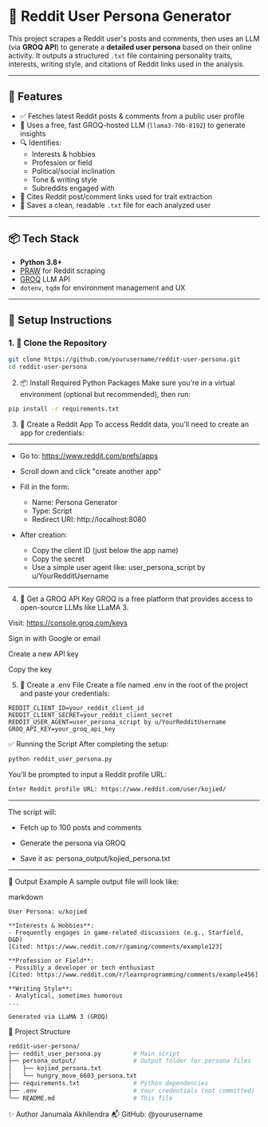 # 🧠 Reddit User Persona Generator

This project scrapes a Reddit user's posts and comments, then uses an LLM (via **GROQ API**) to generate a **detailed user persona** based on their online activity. It outputs a structured `.txt` file containing personality traits, interests, writing style, and citations of Reddit links used in the analysis.

---

## 🚀 Features

- ✅ Fetches latest Reddit posts & comments from a public user profile
- 🧠 Uses a free, fast GROQ-hosted LLM (`llama3-70b-8192`) to generate insights
- 🔍 Identifies:
  - Interests & hobbies
  - Profession or field
  - Political/social inclination
  - Tone & writing style
  - Subreddits engaged with
- 📎 Cites Reddit post/comment links used for trait extraction
- 📝 Saves a clean, readable `.txt` file for each analyzed user

---

## 📦 Tech Stack

- **Python 3.8+**
- [PRAW](https://praw.readthedocs.io/) for Reddit scraping
- [GROQ](https://console.groq.com/) LLM API
- `dotenv`, `tqdm` for environment management and UX

---

## 🔧 Setup Instructions

### 1. 📁 Clone the Repository

```bash
git clone https://github.com/yourusername/reddit-user-persona.git
cd reddit-user-persona
```

2. 📦 Install Required Python Packages
Make sure you're in a virtual environment (optional but recommended), then run:

```bash
pip install -r requirements.txt
```

3. 🔑 Create a Reddit App
To access Reddit data, you'll need to create an app for credentials:

---
- Go to: https://www.reddit.com/prefs/apps

- Scroll down and click "create another app"

- Fill in the form:
  -  Name: Persona Generator
  -  Type: Script
  -  Redirect URI: http://localhost:8080

- After creation:
  -  Copy the client ID (just below the app name)
  -  Copy the secret
  -  Use a simple user agent like: user_persona_script by u/YourRedditUsername

---

4. 🔑 Get a GROQ API Key
GROQ is a free platform that provides access to open-source LLMs like LLaMA 3.

Visit: https://console.groq.com/keys

Sign in with Google or email

Create a new API key

Copy the key


5. 🧪 Create a .env File
Create a file named .env in the root of the project and paste your credentials:

```env
REDDIT_CLIENT_ID=your_reddit_client_id
REDDIT_CLIENT_SECRET=your_reddit_client_secret
REDDIT_USER_AGENT=user_persona_script by u/YourRedditUsername
GROQ_API_KEY=your_groq_api_key
```

✅ Running the Script
After completing the setup:

```bash
python reddit_user_persona.py
```
You’ll be prompted to input a Reddit profile URL:

```bash
Enter Reddit profile URL: https://www.reddit.com/user/kojied/
```

---
The script will:

 - Fetch up to 100 posts and comments

 - Generate the persona via GROQ

 - Save it as: persona_output/kojied_persona.txt
---


📂 Output Example
A sample output file will look like:

markdown
```
User Persona: u/kojied

**Interests & Hobbies**:
- Frequently engages in game-related discussions (e.g., Starfield, D&D)
[Cited: https://www.reddit.com/r/gaming/comments/example123]

**Profession or Field**:
- Possibly a developer or tech enthusiast
[Cited: https://www.reddit.com/r/learnprogramming/comments/example456]

**Writing Style**:
- Analytical, sometimes humorous
...

Generated via LLaMA 3 (GROQ)
```

📁 Project Structure
```bash
reddit-user-persona/
├── reddit_user_persona.py         # Main script
├── persona_output/                # Output folder for persona files
│   ├── kojied_persona.txt
│   └── hungry_move_6603_persona.txt
├── requirements.txt               # Python dependencies
├── .env                           # Your credentials (not committed)
└── README.md                      # This file

```

✨ Author
Janumala Akhilendra
📬 GitHub: @yourusername